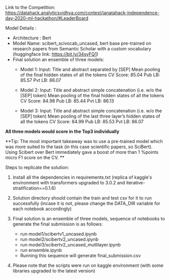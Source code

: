 Link to the Competition: https://datahack.analyticsvidhya.com/contest/janatahack-independence-day-2020-ml-hackathon/#LeaderBoard

Model Details :

* Architecture : Bert
* Model Name: scibert_scivocab_uncased, bert base pre-trained on research papers from Semantic Scholar with a custom vocabulary (huggingface link: https://bit.ly/34syFQ1)
* Final solution an ensemble of three models:
    * Model 1: 
        Input: Title and abstract separated by [SEP] 
        Mean pooling of the final hidden states of all the tokens
        CV Score: 85.04 Pub LB: 85.57 Pvt LB: 86.07

    * Model 2:
        Input: Title and abstract simple concatenation (i.e. w/o the [SEP] token)
        Mean pooling of the final hidden states of all the tokens
        CV Score: 84.98 Pub LB: 85.44 Pvt LB: 86.13

    * Model 3:
        Input: Title and abstract simple concatenation (i.e. w/o the [SEP] token)
        Mean pooling of the last three layer’s hidden states of all the tokens
        CV Score: 84.99 Pub LB: 85.53 Pvt LB: 86.07
    
**All three models would score in the Top3 individually**

**Tip:
The  most important takeaway was to use a pre-trained model which was more suited to the task (in this case scientific papers, so SciBert). Using Scibert over Bert immediately gave a boost of more than 1 %points micro F1 score on the CV. **


Steps to replicate the solution:

1) Install all the dependencies in requirements.txt (replica of kaggle's environment with transformers upgraded to 3.0.2 and iterative-stratification==0.1.6)
2) Solution directory should contain the train and test csv for it to run successfully (incase it is not, please change the DATA_DIR variable for each notebook accordingly)
3) Final solution is an ensemble of three models, sequence of notebooks to generate the final submission is as follows:
    - run model1/scibertv1_uncased.ipynb
    - run model2/scibertv2_uncased.ipynb
    - run model3/scibertv2_uncased_mutlilayer.ipynb
    - run ensemble.ipynb
    - Running this sequence will generate final_submission.csv
    
4) Please note that the scripts were run on kaggle environment (with some libraries upgraded to the latest version)